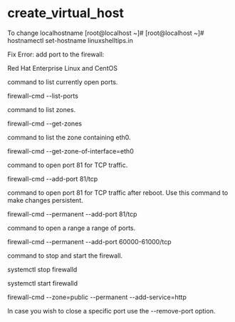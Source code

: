 # create_virtual_host

To change localhostname
  [root@localhost ~]# [root@localhost ~]#
   hostnamectl set-hostname linuxshelltips.in
   
   Fix Error: add port to the firewall:

Red Hat Enterprise Linux and CentOS

command to list currently open ports.

firewall-cmd --list-ports

command to list zones.

firewall-cmd --get-zones

command to list the zone containing eth0.

firewall-cmd --get-zone-of-interface=eth0

command to open port 81 for TCP traffic.

firewall-cmd --add-port 81/tcp

command to open port 81 for TCP traffic after reboot. Use this command to make changes persistent.

firewall-cmd --permanent --add-port 81/tcp

command to open a range a range of ports.

firewall-cmd --permanent --add-port 60000-61000/tcp

command to stop and start the firewall.

systemctl stop firewalld 

systemctl start firewalld

firewall-cmd --zone=public --permanent --add-service=http

In case you wish to close a specific port use the --remove-port option.
